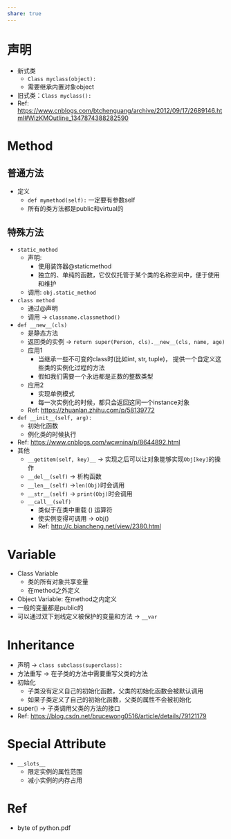 ```yaml
---
share: true
---
```

# 声明
- 新式类
	- `Class myclass(object):`
	- 需要继承内置对象object
- 旧式类：`Class myclass():`
- Ref: https://www.cnblogs.com/btchenguang/archive/2012/09/17/2689146.html#WizKMOutline_1347874388282590

# Method
## 普通方法
- 定义
	- `def mymethod(self):` 一定要有参数self
	- 所有的类方法都是public和virtual的

## 特殊方法
- `static_mothod`
	- 声明: 
		- 使用装饰器@staticmethod
		- 独立的、单纯的函数，它仅仅托管于某个类的名称空间中，便于使用和维护
	- 调用: `obj.static_method`
- `class method`
	- 通过@声明
	- 调用 → `classname.classmethod()`
- `def __new__(cls)`
	- 是静态方法
	- 返回类的实例 → `return super(Person, cls).__new__(cls, name, age)`
	- 应用1
		- 当继承一些不可变的class时(比如int, str, tuple)， 提供一个自定义这些类的实例化过程的方法
		- 假如我们需要一个永远都是正数的整数类型
	- 应用2
		- 实现单例模式
		- 每一次实例化的时候，都只会返回这同一个instance对象
	- Ref: https://zhuanlan.zhihu.com/p/58139772
- `def __init__(self, arg):`
	- 初始化函数
	- 例化类的时候执行
- Ref: https://www.cnblogs.com/wcwnina/p/8644892.html
- 其他
	- `__getitem(self, key)__` → 实现之后可以让对象能够实现`Obj[key]`的操作
	- `__del__(self)` → 析构函数
	- `__len__(self)` →`len(Obj)`时会调用
	- `__str__(self)` → `print(Obj)`时会调用
	- `__call__(self)`
		- 类似于在类中重载 () 运算符
		- 使实例变得可调用 → obj()
		- Ref: http://c.biancheng.net/view/2380.html
# Variable
- Class Variable
	- 类的所有对象共享变量
	- 在method之外定义
- Object Variable: 在method之内定义
- 一般的变量都是public的
- 可以通过双下划线定义被保护的变量和方法 → `__var`

# Inheritance
- 声明 → `class subclass(superclass):`
- 方法重写 → 在子类的方法中需要重写父类的方法
- 初始化
	- 子类没有定义自己的初始化函数，父类的初始化函数会被默认调用
	- 如果子类定义了自己的初始化函数，父类的属性不会被初始化
- super() → 子类调用父类的方法的接口
- Ref: https://blog.csdn.net/brucewong0516/article/details/79121179
	
# Special Attribute
- `__slots__`
	- 限定实例的属性范围
	- 减小实例的内存占用

# Ref
- byte of python.pdf